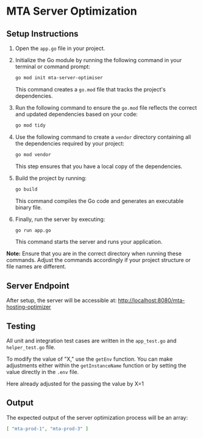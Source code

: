 # MTA Server Optimization

## Setup Instructions

1. Open the `app.go` file in your project.

2. Initialize the Go module by running the following command in your terminal or command prompt:

    ```bash
    go mod init mta-server-optimiser
    ```

   This command creates a `go.mod` file that tracks the project's dependencies.

3. Run the following command to ensure the `go.mod` file reflects the correct and updated dependencies based on your code:

    ```bash
    go mod tidy
    ```

4. Use the following command to create a `vendor` directory containing all the dependencies required by your project:

    ```bash
    go mod vendor
    ```

   This step ensures that you have a local copy of the dependencies.

5. Build the project by running:

    ```bash
    go build
    ```

   This command compiles the Go code and generates an executable binary file.

6. Finally, run the server by executing:

    ```bash
    go run app.go
    ```

   This command starts the server and runs your application.

**Note:** Ensure that you are in the correct directory when running these commands. Adjust the commands accordingly if your project structure or file names are different.

## Server Endpoint

After setup, the server will be accessible at: [http://localhost:8080/mta-hosting-optimizer](http://localhost:8080/mta-hosting-optimizer)

## Testing

All unit and integration test cases are written in the `app_test.go` and `helper_test.go` file.

To modify the value of "X," use the `getEnv` function. You can make adjustments either within the `getInstanceName` function or by setting the value directly in the `.env` file.

Here already adjusted for the passing the value by X=1

## Output

The expected output of the server optimization process will be an array:

```json
[ "mta-prod-1", "mta-prod-3" ]
